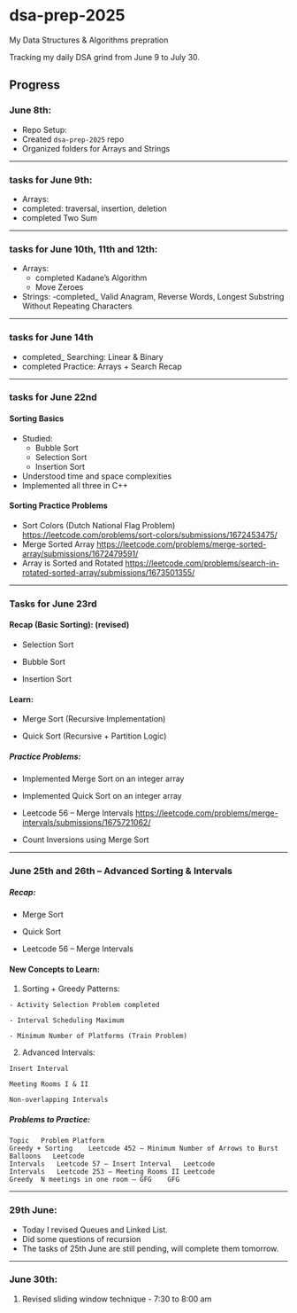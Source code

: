# dsa-prep-2025
My Data Structures & Algorithms prepration

Tracking my daily DSA grind from June 9 to July 30.

##  Progress

###  June 8th:
-  Repo Setup:
  - Created `dsa-prep-2025` repo
  - Organized folders for Arrays and Strings

------

### tasks for June 9th:
-  Arrays:
  - completed: traversal, insertion, deletion
  - completed Two Sum

------
 
### tasks for June 10th, 11th and 12th:
- Arrays:
  -  completed Kadane’s Algorithm
  -  Move Zeroes
-  Strings:
  -completed_ Valid Anagram, Reverse Words, Longest Substring Without Repeating Characters


------

### tasks for June 14th
  - completed_ Searching: Linear & Binary
  -	completed Practice: Arrays + Search Recap


------


### tasks for June 22nd 

####  Sorting Basics
- Studied:
  - Bubble Sort
  - Selection Sort
  - Insertion Sort
- Understood time and space complexities
- Implemented all three in C++

####  Sorting Practice Problems
- Sort Colors (Dutch National Flag Problem)  https://leetcode.com/problems/sort-colors/submissions/1672453475/
- Merge Sorted Array  https://leetcode.com/problems/merge-sorted-array/submissions/1672479591/
- Array is Sorted and Rotated https://leetcode.com/problems/search-in-rotated-sorted-array/submissions/1673501355/

-----

### Tasks for June 23rd
#### Recap (Basic Sorting): (revised)

  - Selection Sort
  
  - Bubble Sort
  
  - Insertion Sort

#### Learn:

 - Merge Sort (Recursive Implementation)

 - Quick Sort (Recursive + Partition Logic)

##### Practice Problems:

 - Implemented Merge Sort on an integer array

 - Implemented Quick Sort on an integer array

 - Leetcode 56 – Merge Intervals https://leetcode.com/problems/merge-intervals/submissions/1675721062/

 - Count Inversions using Merge Sort 

--------

### June 25th and 26th – Advanced Sorting & Intervals
##### Recap:
  - Merge Sort
  
  - Quick Sort
  
  - Leetcode 56 – Merge Intervals

#### New Concepts to Learn:

  1. Sorting + Greedy Patterns:
    
    - Activity Selection Problem completed
    
    - Interval Scheduling Maximum
    
    - Minimum Number of Platforms (Train Problem)
    
  2. Advanced Intervals:
     
    Insert Interval
    
    Meeting Rooms I & II
    
    Non-overlapping Intervals
  
 ##### Problems to Practice:
    Topic	Problem	Platform
    Greedy + Sorting	Leetcode 452 – Minimum Number of Arrows to Burst Balloons	Leetcode
    Intervals	Leetcode 57 – Insert Interval	Leetcode
    Intervals	Leetcode 253 – Meeting Rooms II	Leetcode
    Greedy	N meetings in one room – GFG	GFG

--------


### 29th June: 

  - Today I revised Queues and Linked List.
  - Did some questions of recursion
  - The tasks of 25th June are still pending, will complete them tomorrow.

------

### June 30th:
1. Revised
     sliding window technique - 7:30 to 8:00 am
     

